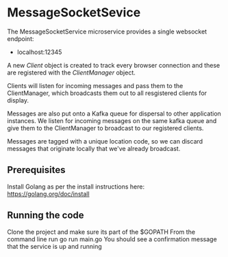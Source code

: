 # MessageSocketSevice

The MessageSocketService microservice provides a single websocket endpoint:

- localhost:12345 

A new *Client* object is created to track every browser connection and these are registered with the *ClientManager* object.

Clients will listen for incoming messages and pass them to the ClientManager, which broadcasts them out to all resgistered clients for display.

Messages are also put onto a Kafka queue for dispersal to other application instances.
We listen for incoming messages on the same kafka queue and give them to the ClientManager to broadcast to our registered clients.

Messages are tagged with a unique location code, so we can discard messages that originate locally that we've already broadcast.


## Prerequisites

Install Golang as per the install instructions here: https://golang.org/doc/install

## Running the code

Clone the project and make sure its part of the $GOPATH
From the command line run go run main.go
You should see a confirmation message that the service is up and running
